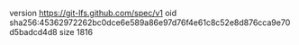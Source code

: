 version https://git-lfs.github.com/spec/v1
oid sha256:45362972262bc0dce6e589a86e97d76f4e61c8c52e8d876cca9e70d5badcd4d8
size 1816

